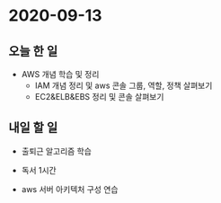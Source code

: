 # 2020-09-13

## 오늘 한 일

- AWS 개념 학습 및 정리
  - IAM 개념 정리 및 aws 콘솔 그룹, 역할, 정책 살펴보기
  - EC2&ELB&EBS 정리 및 콘솔 살펴보기

## 내일 할 일

- 출퇴근 알고리즘 학습

- 독서 1시간

- aws 서버 아키텍처 구성 연습

  


